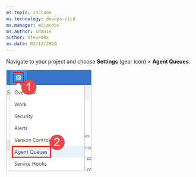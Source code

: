```yaml
---
ms.topic: include
ms.technology: devops-cicd
ms.manager: mijacobs
ms.author: sdanie
author: steved0x
ms.date: 02/12/2020
---
```


Navigate to your project and choose **Settings** (gear icon) > **Agent Queues**.

![Choose settings, Agent Queues](../../media/agent-queues-tab/settings-agent-queues-2017.png)
